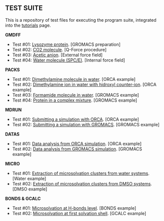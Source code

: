 ## TEST SUITE

This is a repository of test files for executing the program suite, integrated into the [tutorials](https://github.com/otaviolsantana/solvate/tree/main/tutorials) page.

**GMDFF**

* Test #01: [Lysozyme protein](https://raw.githubusercontent.com/otaviolsantana/solvate/refs/heads/main/tests/1_GMDFF_Test01.zip). [GROMACS preparation]
* Test #02: [CO2 molecule](https://raw.githubusercontent.com/otaviolsantana/solvate/refs/heads/main/tests/1_GMDFF_Test02.zip). [Q-Force procedure]
* Test #03: [Acetic anion](https://raw.githubusercontent.com/otaviolsantana/solvate/refs/heads/main/tests/1_GMDFF_Test03.zip). [External force field]
* Test #04: [Water molecule (SPC/E)](https://raw.githubusercontent.com/otaviolsantana/solvate/refs/heads/main/tests/1_GMDFF_Test04.zip). [Internal force field]

**PACKS**

* Test #01: [Dimethylamine molecule in water](https://raw.githubusercontent.com/otaviolsantana/solvate/refs/heads/main/tests/2_PACKS_Test01.zip). [ORCA example]
* Test #02: [Dimethylamine ion in water with hidroxyl counter-ion](https://raw.githubusercontent.com/otaviolsantana/solvate/refs/heads/main/tests/2_PACKS_Test02.zip). [ORCA example]
* Test #03: [Formamide molecule in water](https://raw.githubusercontent.com/otaviolsantana/solvate/refs/heads/main/tests/2_PACKS_Test03.zip). [GROMACS example]
* Test #04: [Protein in a complex mixture](https://raw.githubusercontent.com/otaviolsantana/solvate/refs/heads/main/tests/2_PACKS_Test04.zip). [GROMACS example]

**MDRUN**

* Test #01: [Submitting a simulation with ORCA](https://raw.githubusercontent.com/otaviolsantana/solvate/refs/heads/main/tests/3_MDRUN_Test01.zip). [ORCA example]
* Test #02: [Submitting a simulation with GROMACS](https://raw.githubusercontent.com/otaviolsantana/solvate/refs/heads/main/tests/3_MDRUN_Test02.zip). [GROMACS example]

**DATAS**

* Test #01: [Data analysis from ORCA simulation](https://raw.githubusercontent.com/otaviolsantana/solvate/refs/heads/main/tests/4_DATAS_Test01.zip). [ORCA example]
* Test #02: [Data analysis from GROMACS simulation](https://raw.githubusercontent.com/otaviolsantana/solvate/refs/heads/main/tests/4_DATAS_Test02.zip). [GROMACS example]

**MICRO**

* Test #01: [Extraction of microsolvation clusters from water systems](https://raw.githubusercontent.com/otaviolsantana/solvate/refs/heads/main/tests/5_MICRO_Test01.zip). [Water example]
* Test #02: [Extraction of microsolvation clusters from DMSO systems](https://raw.githubusercontent.com/otaviolsantana/solvate/refs/heads/main/tests/5_MICRO_Test02.zip). [DMSO example]

**BONDS & GCALC**

* Test #01: [Microsolvation at H-bonds level](https://raw.githubusercontent.com/otaviolsantana/solvate/refs/heads/main/tests/6_BONDS_Test01.zip). [BONDS example]
* Test #02: [Microsolvation at first solvation shell](https://raw.githubusercontent.com/otaviolsantana/solvate/refs/heads/main/tests/6_GCALC_Test01.zip). [GCALC example]
